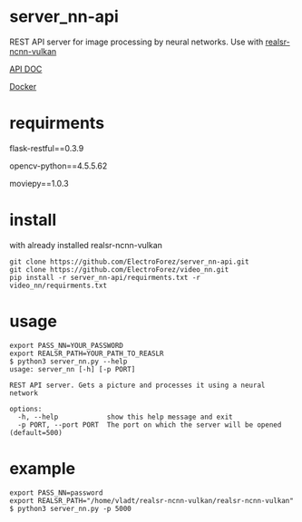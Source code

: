 # server_nn-api
REST API server for image processing by neural networks. Use with [realsr-ncnn-vulkan](https://github.com/nihui/realsr-ncnn-vulkan)

[API DOC](https://documenter.getpostman.com/view/17469696/UyrEfuP6)

[Docker](https://hub.docker.com/repository/docker/forez/server_nn-api)
# requirments
flask-restful==0.3.9

opencv-python==4.5.5.62

moviepy==1.0.3
# install
with already installed realsr-ncnn-vulkan
```
git clone https://github.com/ElectroForez/server_nn-api.git
git clone https://github.com/ElectroForez/video_nn.git
pip install -r server_nn-api/requirments.txt -r video_nn/requirments.txt
```
# usage
```
export PASS_NN=YOUR_PASSWORD
export REALSR_PATH=YOUR_PATH_TO_REASLR
$ python3 server_nn.py --help
usage: server_nn [-h] [-p PORT]

REST API server. Gets a picture and processes it using a neural network

options:
  -h, --help            show this help message and exit
  -p PORT, --port PORT  The port on which the server will be opened (default=500)
```
# example
```
export PASS_NN=password
export REALSR_PATH="/home/vladt/realsr-ncnn-vulkan/realsr-ncnn-vulkan"
$ python3 server_nn.py -p 5000
```

